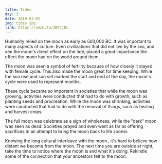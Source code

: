 ```yaml
---
title: Tides
day: 3
date: 2019-03-04
img: tides.jpg
link: https://amzn.to/2BTCjDn
---
```


Humanity relied on the moon as early as 600,000 BC. It was important to many
aspects of culture. Even civilizations that did not live by the sea, and see
the moon's direct effect on the tide, placed a great importance the effect the
moon had on the world around them.

The moon was seen a symbol of fertility because of how closely it stayed with
female cycle. This also made the moon great for time keeping. While the sun rise
and sun set marked the start and end of the day, the moon's cycle were used to
represent months.

These cycle became so important in societies that while the moon was growing,
activities were conducted that had to do with growth, such as planting seeds and
procreation. While the moon was shrinking, activities were conducted that
had to do with the removal of things, such as healing and harvest crops.

The full moon was celebrate as a sign of wholeness, while the "dark" moon was
seen as dead. Societies prayed and even went as far as offering sacrifices in an
attempt to bring the moon back to life sooner.

Knowing the long cultural interleave with the moon , it's hard to believe how
distant we become from the moon. The next time you are outside at night,
take the time to notice where the moon is and what it's doing. Rekindle some of
the connection that your ancestors felt to the moon.
